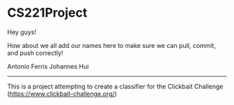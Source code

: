 # CS221Project

Hey guys!

How about we all add our names here to make sure we can pull, commit, and push correctly!

Antonio Ferris
Johannes Hui
______________

This is a project attempting to create a classifier for the Clickbait Challenge (https://www.clickbait-challenge.org/)